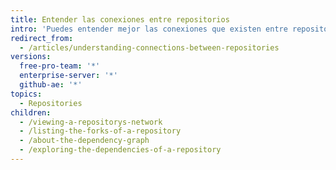 ```yaml
---
title: Entender las conexiones entre repositorios
intro: 'Puedes entender mejor las conexiones que existen entre repositorios viendo la red de un repositorio{% if currentVersion == "free-pro-team@latest" %}, los proyectos que dependen del repositorio{% endif %} y sus bifurcaciones.'
redirect_from:
  - /articles/understanding-connections-between-repositories
versions:
  free-pro-team: '*'
  enterprise-server: '*'
  github-ae: '*'
topics:
  - Repositories
children:
  - /viewing-a-repositorys-network
  - /listing-the-forks-of-a-repository
  - /about-the-dependency-graph
  - /exploring-the-dependencies-of-a-repository
---
```


